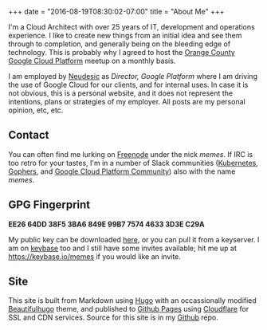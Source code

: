 +++
date = "2016-08-19T08:30:02-07:00"
title = "About Me"
+++

I'm a Cloud Architect with over 25 years of IT, development and
operations experience. I like to create new things from an initial
idea and see them through to completion, and generally being on the
bleeding edge of technology. This is probably why I agreed
to host the [Orange County Google Cloud
Platform](https://meetup.com/oc-gcp/) meetup on a monthly basis.

I am employed by [Neudesic](https://www.neudesic.com/) as *Director,
Google Platform* where I am driving the use of Google Cloud for our
clients, and for internal uses. In case it is not obvious, this is a
personal website, and it does not represent the intentions, plans or
strategies of my employer. All posts are my personal opinion, etc, etc.

## Contact

You can often find me lurking on
[Freenode](https://webchat.freenode.net/) under the nick *memes*. If
IRC is too retro for your tastes, I'm in a number of Slack communities
([Kubernetes](https://kubernetes.slack.com),
[Gophers](https://gophers.slack.completion), and [Google Cloud
Platform Community](https://googlecloud-community.slack.com)) also
with the name *memes*.

## GPG Fingerprint

**EE26 64DD 38F5 3BA6 849E  99B7 7574 4633 3D3E C29A**

My public key can be downloaded [here](757446333D3EC29A.txt), or you can pull it
from a keyserver. I am on [keybase](https://keybase.io/) too and I still have
some invites available; hit me up at https://keybase.io/memes if you
would like an invite.

## Site

This site is built from Markdown using [Hugo](https://gohugo.io) with
an occassionally modified
[Beautifulhugo](https://github.com/halogenica/beautifulhugo) theme,
and published to [Github Pages](https://pages.github.com/) using
[Cloudflare](https://cloudflare.com/) for SSL and CDN services. Source
for this site is in my
[Github](https://github.com/memes/matthewemes.com) repo.
